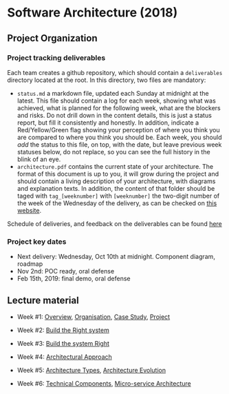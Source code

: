 # Software Architecture (2018)

## Project Organization

### Project tracking deliverables
Each team creates a github repository, which should contain a `deliverables` directory located at the root. In this directory, two files are mandatory:
- `status.md` a markdown file, updated each Sunday at midnight at the latest. This file should contain a log for each week, showing what was achieved, what is planned for the following week, what are the blockers and risks. Do not drill down in the content details, this is just a status report, but fill it consistently and honestly. In addition, indicate a Red/Yellow/Green flag showing your perception of where you think you are compared to where you think you should be. Each week, you should *add* the status to this file, on top, with the date, but leave previous week statuses below, do not replace, so you can see the full history in the blink of an eye.
- `architecture.pdf` contains the current state of your architecture. The format of this document is up to you, it will grow during the project and should contain a living description of your architecture, with diagrams and explanation texts.
In addition, the content of that folder should be taged with `tag_[weeknumber]` with `[weeknumber]` the two-digit number of the week of the Wednesday of the delivery, as can be checked on [this website](https://weeknumber.net/).

Schedule of deliveries, and feedback on the deliverables can be found [here](https://github.com/gmolines/AL5A/blob/master/deliveries/delivery_feedback.md)

### Project key dates
- Next delivery: Wednesday, Oct 10th at midnight. Component diagram, roadmap
- Nov 2nd: POC ready, oral defense
- Feb 15th, 2019: final demo, oral defense



## Lecture material
- Week #1: [Overview](https://github.com/gmolines/AL5A/blob/master/lectures/week1_1_1_overview_v0.8.pdf), [Organisation](https://github.com/gmolines/AL5A/blob/master/lectures/week1_1_2_organisation_v0.7.pdf), [Case Study](https://github.com/gmolines/AL5A/blob/master/lectures/week1_1_3_case_study_v0.7.pdf), [Project](https://github.com/gmolines/AL5A/blob/master/lectures/week1_1_4_projet_v0.8.pdf)

- Week #2: [Build the Right system](https://github.com/gmolines/AL5A/blob/master/lectures/week1_2_1_build_the_right_system_v0.4.pdf)

- Week #3: [Build the system Right](https://github.com/gmolines/AL5A/blob/master/lectures/week1_3_1_build_the_system_right_v0.5.pdf) 

- Week #4: [Architectural Approach](https://github.com/gmolines/AL5A/blob/master/lectures/week1_4_1_architectural_approach_v0.4.pdf)

- Week #5: [Architecture Types](https://github.com/gmolines/AL5A/blob/master/lectures/week1_5_1_architecture_horizon_v0.4.pdf), [Architecture Evolution](https://github.com/gmolines/AL5A/blob/master/lectures/week1_5_1_architecture_evolution_v0.4.pdf) 

- Week #6: [Technical Components](https://github.com/gmolines/AL5A/blob/master/lectures/week1_6_1_technical_components_v0.4.pdf), [Micro-service Architecture](https://github.com/gmolines/AL5A/blob/master/lectures/week1_6_2_microservice_architecture_v0.2.pdf) 

